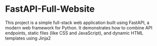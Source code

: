 # FastAPI-Full-Website
This project is a simple full-stack web application built using FastAPI, a modern web framework for Python. It demonstrates how to combine API endpoints, static files (like CSS and JavaScript), and dynamic HTML templates using Jinja2
